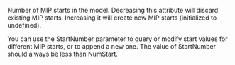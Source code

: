 Number of MIP starts in the model. Decreasing this attribute will discard existing MIP starts. Increasing it will create
new MIP starts (initialized to undefined).

You can use the StartNumber parameter to query or modify start values for different MIP starts, or to append a new one.
The value of StartNumber should always be less than NumStart.